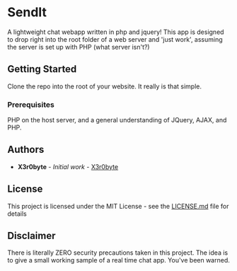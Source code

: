 # SendIt

A lightweight chat webapp written in php and jquery!
This app is designed to drop right into the root folder of a web server and 'just work', assuming the server is set up with PHP (what server isn't?)

## Getting Started

Clone the repo into the root of your website. It really is that simple.

### Prerequisites

PHP on the host server, and a general understanding of JQuery, AJAX, and PHP.

## Authors

* **X3r0byte** - *Initial work* - [X3r0byte](https://github.com/X3r0byte/)

## License

This project is licensed under the MIT License - see the [LICENSE.md](LICENSE.md) file for details

## Disclaimer

There is literally ZERO security precautions taken in this project. The idea is to give a small working sample of a real time chat app. You've been warned.
